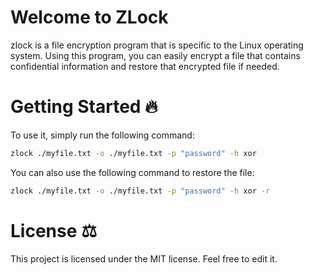 # Welcome to ZLock

zlock is a file encryption program that is specific to the Linux operating system. Using this program, you can easily encrypt a file that contains confidential information and restore that encrypted file if needed.

# Getting Started 🔥

To use it, simply run the following command:

```sh
zlock ./myfile.txt -o ./myfile.txt -p "password" -h xor
```

You can also use the following command to restore the file:

```sh
zlock ./myfile.txt -o ./myfile.txt -p "password" -h xor -r
```

# License ⚖️

This project is licensed under the MIT license. Feel free to edit it.
